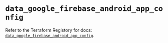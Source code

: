 # `data_google_firebase_android_app_config`

Refer to the Terraform Registory for docs: [`data_google_firebase_android_app_config`](https://registry.terraform.io/providers/hashicorp/google-beta/5.4.0/docs/data-sources/google_firebase_android_app_config).
